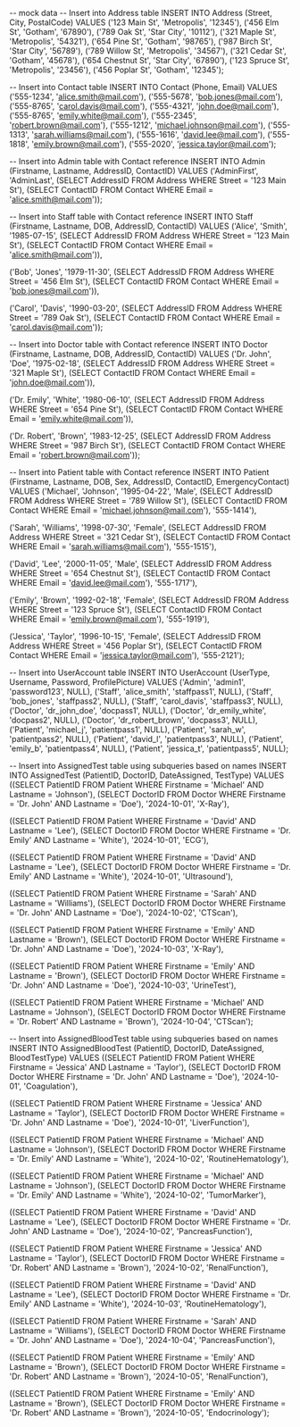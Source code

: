 -- mock data
-- Insert into Address table
INSERT INTO Address (Street, City, PostalCode) VALUES 
('123 Main St', 'Metropolis', '12345'),
('456 Elm St', 'Gotham', '67890'),
('789 Oak St', 'Star City', '10112'),
('321 Maple St', 'Metropolis', '54321'),
('654 Pine St', 'Gotham', '98765'),
('987 Birch St', 'Star City', '56789'),
('789 Willow St', 'Metropolis', '34567'),
('321 Cedar St', 'Gotham', '45678'),
('654 Chestnut St', 'Star City', '67890'),
('123 Spruce St', 'Metropolis', '23456'),
('456 Poplar St', 'Gotham', '12345');

-- Insert into Contact table
INSERT INTO Contact (Phone, Email) VALUES 
('555-1234', 'alice.smith@mail.com'),
('555-5678', 'bob.jones@mail.com'),
('555-8765', 'carol.davis@mail.com'),
('555-4321', 'john.doe@mail.com'),
('555-8765', 'emily.white@mail.com'),
('555-2345', 'robert.brown@mail.com'),
('555-1212', 'michael.johnson@mail.com'),
('555-1313', 'sarah.williams@mail.com'),
('555-1616', 'david.lee@mail.com'),
('555-1818', 'emily.brown@mail.com'),
('555-2020', 'jessica.taylor@mail.com');

-- Insert into Admin table with Contact reference
INSERT INTO Admin (Firstname, Lastname, AddressID, ContactID) VALUES 
('AdminFirst', 'AdminLast', 
(SELECT AddressID FROM Address WHERE Street = '123 Main St'), 
(SELECT ContactID FROM Contact WHERE Email = 'alice.smith@mail.com'));

-- Insert into Staff table with Contact reference
INSERT INTO Staff (Firstname, Lastname, DOB, AddressID, ContactID) VALUES 
('Alice', 'Smith', '1985-07-15', 
(SELECT AddressID FROM Address WHERE Street = '123 Main St'), 
(SELECT ContactID FROM Contact WHERE Email = 'alice.smith@mail.com')),

('Bob', 'Jones', '1979-11-30', 
(SELECT AddressID FROM Address WHERE Street = '456 Elm St'), 
(SELECT ContactID FROM Contact WHERE Email = 'bob.jones@mail.com')),

('Carol', 'Davis', '1990-03-20', 
(SELECT AddressID FROM Address WHERE Street = '789 Oak St'), 
(SELECT ContactID FROM Contact WHERE Email = 'carol.davis@mail.com'));

-- Insert into Doctor table with Contact reference
INSERT INTO Doctor (Firstname, Lastname, DOB, AddressID, ContactID) VALUES 
('Dr. John', 'Doe', '1975-02-18', 
(SELECT AddressID FROM Address WHERE Street = '321 Maple St'), 
(SELECT ContactID FROM Contact WHERE Email = 'john.doe@mail.com')),

('Dr. Emily', 'White', '1980-06-10', 
(SELECT AddressID FROM Address WHERE Street = '654 Pine St'), 
(SELECT ContactID FROM Contact WHERE Email = 'emily.white@mail.com')),

('Dr. Robert', 'Brown', '1983-12-25', 
(SELECT AddressID FROM Address WHERE Street = '987 Birch St'), 
(SELECT ContactID FROM Contact WHERE Email = 'robert.brown@mail.com'));

-- Insert into Patient table with Contact reference
INSERT INTO Patient (Firstname, Lastname, DOB, Sex, AddressID, ContactID, EmergencyContact) VALUES 
('Michael', 'Johnson', '1995-04-22', 'Male', 
(SELECT AddressID FROM Address WHERE Street = '789 Willow St'), 
(SELECT ContactID FROM Contact WHERE Email = 'michael.johnson@mail.com'), '555-1414'),

('Sarah', 'Williams', '1998-07-30', 'Female', 
(SELECT AddressID FROM Address WHERE Street = '321 Cedar St'), 
(SELECT ContactID FROM Contact WHERE Email = 'sarah.williams@mail.com'), '555-1515'),

('David', 'Lee', '2000-11-05', 'Male', 
(SELECT AddressID FROM Address WHERE Street = '654 Chestnut St'), 
(SELECT ContactID FROM Contact WHERE Email = 'david.lee@mail.com'), '555-1717'),

('Emily', 'Brown', '1992-02-18', 'Female', 
(SELECT AddressID FROM Address WHERE Street = '123 Spruce St'), 
(SELECT ContactID FROM Contact WHERE Email = 'emily.brown@mail.com'), '555-1919'),

('Jessica', 'Taylor', '1996-10-15', 'Female', 
(SELECT AddressID FROM Address WHERE Street = '456 Poplar St'), 
(SELECT ContactID FROM Contact WHERE Email = 'jessica.taylor@mail.com'), '555-2121');

-- Insert into UserAccount table
INSERT INTO UserAccount (UserType, Username, Password, ProfilePicture) VALUES 
('Admin', 'admin1', 'password123', NULL),
('Staff', 'alice_smith', 'staffpass1', NULL),
('Staff', 'bob_jones', 'staffpass2', NULL),
('Staff', 'carol_davis', 'staffpass3', NULL),
('Doctor', 'dr_john_doe', 'docpass1', NULL),
('Doctor', 'dr_emily_white', 'docpass2', NULL),
('Doctor', 'dr_robert_brown', 'docpass3', NULL),
('Patient', 'michael_j', 'patientpass1', NULL),
('Patient', 'sarah_w', 'patientpass2', NULL),
('Patient', 'david_l', 'patientpass3', NULL),
('Patient', 'emily_b', 'patientpass4', NULL),
('Patient', 'jessica_t', 'patientpass5', NULL);

-- Insert into AssignedTest table using subqueries based on names
INSERT INTO AssignedTest (PatientID, DoctorID, DateAssigned, TestType) VALUES
((SELECT PatientID FROM Patient WHERE Firstname = 'Michael' AND Lastname = 'Johnson'), 
 (SELECT DoctorID FROM Doctor WHERE Firstname = 'Dr. John' AND Lastname = 'Doe'), '2024-10-01', 'X-Ray'),

((SELECT PatientID FROM Patient WHERE Firstname = 'David' AND Lastname = 'Lee'), 
 (SELECT DoctorID FROM Doctor WHERE Firstname = 'Dr. Emily' AND Lastname = 'White'), '2024-10-01', 'ECG'),

((SELECT PatientID FROM Patient WHERE Firstname = 'David' AND Lastname = 'Lee'), 
 (SELECT DoctorID FROM Doctor WHERE Firstname = 'Dr. Emily' AND Lastname = 'White'), '2024-10-01', 'Ultrasound'),

((SELECT PatientID FROM Patient WHERE Firstname = 'Sarah' AND Lastname = 'Williams'), 
 (SELECT DoctorID FROM Doctor WHERE Firstname = 'Dr. John' AND Lastname = 'Doe'), '2024-10-02', 'CTScan'),

((SELECT PatientID FROM Patient WHERE Firstname = 'Emily' AND Lastname = 'Brown'), 
 (SELECT DoctorID FROM Doctor WHERE Firstname = 'Dr. John' AND Lastname = 'Doe'), '2024-10-03', 'X-Ray'),

((SELECT PatientID FROM Patient WHERE Firstname = 'Emily' AND Lastname = 'Brown'), 
 (SELECT DoctorID FROM Doctor WHERE Firstname = 'Dr. John' AND Lastname = 'Doe'), '2024-10-03', 'UrineTest'),

((SELECT PatientID FROM Patient WHERE Firstname = 'Michael' AND Lastname = 'Johnson'), 
 (SELECT DoctorID FROM Doctor WHERE Firstname = 'Dr. Robert' AND Lastname = 'Brown'), '2024-10-04', 'CTScan');

-- Insert into AssignedBloodTest table using subqueries based on names
INSERT INTO AssignedBloodTest (PatientID, DoctorID, DateAssigned, BloodTestType) VALUES
((SELECT PatientID FROM Patient WHERE Firstname = 'Jessica' AND Lastname = 'Taylor'), 
 (SELECT DoctorID FROM Doctor WHERE Firstname = 'Dr. John' AND Lastname = 'Doe'), '2024-10-01', 'Coagulation'),

((SELECT PatientID FROM Patient WHERE Firstname = 'Jessica' AND Lastname = 'Taylor'), 
 (SELECT DoctorID FROM Doctor WHERE Firstname = 'Dr. John' AND Lastname = 'Doe'), '2024-10-01', 'LiverFunction'),

((SELECT PatientID FROM Patient WHERE Firstname = 'Michael' AND Lastname = 'Johnson'), 
 (SELECT DoctorID FROM Doctor WHERE Firstname = 'Dr. Emily' AND Lastname = 'White'), '2024-10-02', 'RoutineHematology'),

((SELECT PatientID FROM Patient WHERE Firstname = 'Michael' AND Lastname = 'Johnson'), 
 (SELECT DoctorID FROM Doctor WHERE Firstname = 'Dr. Emily' AND Lastname = 'White'), '2024-10-02', 'TumorMarker'),

((SELECT PatientID FROM Patient WHERE Firstname = 'David' AND Lastname = 'Lee'), 
 (SELECT DoctorID FROM Doctor WHERE Firstname = 'Dr. John' AND Lastname = 'Doe'), '2024-10-02', 'PancreasFunction'),

((SELECT PatientID FROM Patient WHERE Firstname = 'Jessica' AND Lastname = 'Taylor'), 
 (SELECT DoctorID FROM Doctor WHERE Firstname = 'Dr. Robert' AND Lastname = 'Brown'), '2024-10-02', 'RenalFunction'),

((SELECT PatientID FROM Patient WHERE Firstname = 'David' AND Lastname = 'Lee'), 
 (SELECT DoctorID FROM Doctor WHERE Firstname = 'Dr. Emily' AND Lastname = 'White'), '2024-10-03', 'RoutineHematology'),

((SELECT PatientID FROM Patient WHERE Firstname = 'Sarah' AND Lastname = 'Williams'), 
 (SELECT DoctorID FROM Doctor WHERE Firstname = 'Dr. John' AND Lastname = 'Doe'), '2024-10-04', 'PancreasFunction'),

((SELECT PatientID FROM Patient WHERE Firstname = 'Emily' AND Lastname = 'Brown'), 
 (SELECT DoctorID FROM Doctor WHERE Firstname = 'Dr. Robert' AND Lastname = 'Brown'), '2024-10-05', 'RenalFunction'),

((SELECT PatientID FROM Patient WHERE Firstname = 'Emily' AND Lastname = 'Brown'), 
 (SELECT DoctorID FROM Doctor WHERE Firstname = 'Dr. Robert' AND Lastname = 'Brown'), '2024-10-05', 'Endocrinology');
